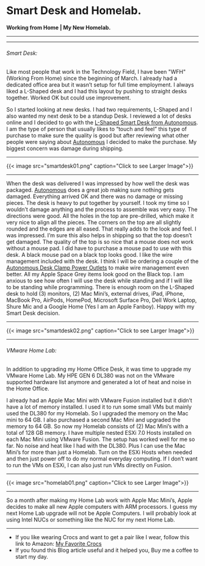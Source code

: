 # Smart Desk and Homelab.


**Working from Home | My New Homelab.**

---

<!--more-->

---

###### Smart Desk:

Like most people that work in the Technology Field, I have been "WFH" (Working From Home) since the beginning of March. I already had a dedicated office area but it wasn’t setup for full time employment. I always liked a L-Shaped desk and I had this layout by pushing to straight desks together. Worked OK but could use improvement.

So I started looking at new desks.  I had two requirements, L-Shaped and I also wanted my next desk to be a standup Desk. I reviewed a lot of desks online and I decided to go with the [L-Shaped Smart Desk from Autonomous](https://www.autonomous.ai/standing-desks/l-shaped-smartdesk). I am the type of person that usually likes to “touch and feel” this type of purchase to make sure the quality is good but after reviewing what other people were saying about [Autonomous](https://www.autonomous.ai) I decided to make the purchase. My biggest concern was damage during shipping.

---

{{< image src="smartdesk01.png" caption="Click to see Larger Image">}}  

---

When the desk was delivered I was impressed by how well the desk was packaged.  [Autonomous](https://www.autonomous.ai) does a great job making sure nothing gets damaged.  Everything arrived OK and there was no damage or missing pieces. The desk is heavy to put together by yourself.  I took my time so I wouldn’t damage anything and the process to assemble was very easy.  The directions were good. All the holes in the top are pre-drilled, which make it very nice to align all the pieces. The corners on the top are all slightly rounded and the edges are all eased.  That really adds to the look and feel.  I was impressed. I’m sure this also helps in shipping so that the top doesn’t get damaged. The quality of the top is so nice that a mouse does not work without a mouse pad.  I did have to purchase a mouse pad to use with this desk. A black mouse pad on a black top looks good.  I like the wire management included with the desk. I think I will be ordering a couple of the [Autonomous Desk Clamp Power Outlets](https://www.autonomous.ai/office-accessories/power-outlet) to make wire management even better. All my Apple Space Grey items look good on the Black top. I am anxious to see how often I will use the desk while standing and if I will like to be standing while programming. There is enough room on the L-Shaped desk to hold (3) monitors, (2) Mac Mini’s, external drives, iPad, iPhone, MacBook Pro, AirPods, HomePod, Microsoft Surface Pro, Dell Work Laptop, Shure Mic and a Google Home (Yes I am an Apple Fanboy).  Happy with my Smart Desk decision.

---

{{< image src="smartdesk02.png" caption="Click to see Larger Image">}}  

---

###### VMware Home Lab:

In addition to upgrading my Home Office Desk, it was time to upgrade my VMware Home Lab. My HPE GEN 6 DL380 was not on the VMware supported hardware list anymore and generated a lot of heat and noise in the Home Office.  

I already had an Apple Mac Mini with VMware Fusion installed but it didn’t have a lot of memory installed.  I used it to run some small VMs but mainly used the DL380 for my Homelab. So I upgraded the memory on the Mac mini to 64 GB. I also purchased a second Mac Mini and upgraded the memory to 64 GB. So now my Homelab consists of (2) Mac Mini’s with a total of 128 GB memory.  I have multiple nested ESXi 7.0 Hosts installed on each Mac Mini using VMware Fusion. The setup has worked well for me so far.  No noise and heat like I had with the DL380. Plus I can use the Mac Mini’s for more than just a Homelab.  Turn on the ESXi Hosts when needed and then just power off to do my normal everyday computing. If I don’t want to run the VMs on ESXi, I can also just run VMs directly on Fusion.  

---

{{< image src="homelab01.png" caption="Click to see Larger Image">}}  

---

So a month after making my Home Lab work with Apple Mac Mini’s, Apple decides to make all new Apple computers with ARM processors. I guess my next Home Lab upgrade will not be Apple Computers. I will probably look at using Intel NUCs or something like the NUC for my next Home Lab.

---

* If you like wearing Crocs and want to get a pair like I wear, follow this link to Amazon:
<a target="_blank" href="https://www.amazon.com/dp/B001V7Z27W?psc=1&amp;ref=ppx_yo2ov_dt_b_product_details&_encoding=UTF8&tag=vcrocs-20&linkCode=ur2&linkId=fa4c787c9ab59a9b8a54b48c402b8517&camp=1789&creative=9325">My Favorite Crocs</a>  
* If you found this Blog article useful and it helped you, Buy me a coffee to start my day.  

<center>
<script type="text/javascript" src="https://cdnjs.buymeacoffee.com/1.0.0/button.prod.min.js" data-name="bmc-button" data-slug="dalehassinger" data-color="#FFDD00" data-emoji=""  data-font="Cookie" data-text="Buy me a coffee" data-outline-color="#000000" data-font-color="#000000" data-coffee-color="#ffffff" ></script>
</center>

